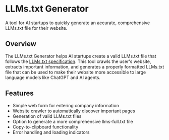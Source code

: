# LLMs.txt Generator

A tool for AI startups to quickly generate an accurate, comprehensive LLMs.txt file for their website.

## Overview

The LLMs.txt Generator helps AI startups create a valid LLMs.txt file that follows the [LLMs.txt specification](https://llmstxt.org/). This tool crawls the user's website, extracts important information, and generates a properly formatted LLMs.txt file that can be used to make their website more accessible to large language models like ChatGPT and AI agents.

## Features

- Simple web form for entering company information
- Website crawler to automatically discover important pages
- Generation of valid LLMs.txt files
- Option to generate a more comprehensive llms-full.txt file
- Copy-to-clipboard functionality
- Error handling and loading indicators

